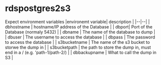 # rdspostgres2s3

Expect environment variables
|environemt variable| description |
|--|--|
| dbhostname | hostname/IP address of the Database |
| dbport| Port of the Database (normaly 5432) |
| dbname | The name of the database to dump |
| dbuser | The username to access the database |
| dbpass | The password to access the database |
| s3bucketname | The name of the s3 bucket to storwe the dump in  |
| s3bucketpath | the path to store the dump in, must end in a / (e.g. 'path-1/path-2/) |
| dbbackupname | What to call the dump in S3 |

